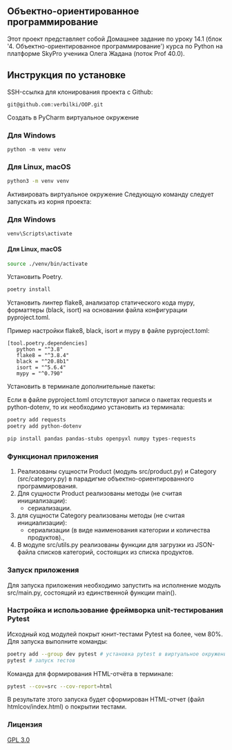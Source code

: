 ## Объектно-ориентированное программирование

Этот проект представляет собой Домашнее задание по уроку 14.1 (блок '4. Объектно-ориентированное программирование')
курса по Python на платформе SkyPro ученика Олега Жадана (поток Prof 40.0).

## Инструкция по установке

SSH-ссылка для клонирования проекта с Github:

```
git@github.com:verbilki/OOP.git
```

Создать в PyCharm виртуальное окружение

### Для Windows

```commandline
python -m venv venv
```

### Для Linux, macOS

```bash
python3 -m venv venv
```

Активировать виртуальное окружение
Следующую команду следует запускать из корня проекта:

### Для Windows

```commandline
venv\Scripts\activate
```

#### Для Linux, macOS

```bash
source ./venv/bin/activate
```

Установить Poetry.

```bash
poetry install
```

Установить линтер flake8, анализатор статического кода mypy, форматтеры (black, isort)
на основании файла конфигурации pyproject.toml.

Пример настройки flake8, black, isort и mypy в файле pyproject.toml:

```
[tool.poetry.dependencies]
   python = "^3.8"
   flake8 = "^3.8.4"
   black = "^20.8b1"
   isort = "^5.6.4"
   mypy = "^0.790"
```

Установить в терминале дополнительные пакеты:

Если в файле pyproject.toml отсутствуют записи о пакетах requests и python-dotenv,
то их необходимо установить из терминала:

```bash
poetry add requests
poetry add python-dotenv

pip install pandas pandas-stubs openpyxl numpy types-requests
```

### Функционал приложения

1. Реализованы сущности Product (модуль src/product.py) и Category (src/category.py) в парадигме 
    объектно-ориентированного программирования. 
2. Для сущности Product реализованы методы (не считая инициализации):
   - сериализации. 
3. для сущности Category реализованы методы (не считая инициализации):
   - сериализации (в виде наименования категории и количества продуктов).,
4. В модуле src/utils.py реализованы функции для загрузки из JSON-файла списков категорий,
состоящих из списка продуктов.

### Запуск приложения

Для запуска приложения необходимо запустить на исполнение модуль src/main.py, состоящий из единственной функции main().

### Настройка и использование фреймворка unit-тестирования Pytest

Исходный код модулей покрыт юнит-тестами Pytest на более, чем 80%. Для запуска выполните команды:

```bash
poetry add --group dev pytest # установка pytest в виртуальное окружение приложения
pytest # запуск тестов
```

Команда для формирования HTML-отчёта в терминале:

```bash
pytest --cov=src --cov-report=html
```

В результате зтого запуска будет сформирован HTML-отчет (файл htmlcov/index.html) о покрытии тестами.

### Лицензия

[GPL 3.0](https://www.gnu.org/licenses/gpl-3.0.html#license-text)